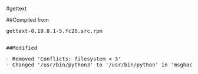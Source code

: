 #gettext

##Compiled from
<pre>gettext-0.19.8.1-5.fc26.src.rpm<pre>

##Modified
<pre>
- Removed 'Conflicts: filesystem < 3'
- Changed '/usr/bin/python3' to '/usr/bin/python' in 'msghack'
</pre>
